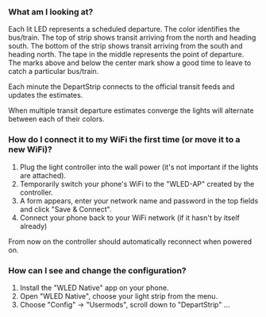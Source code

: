 ### What am I looking at?
Each lit LED represents a scheduled departure. The color identifies
the bus/train.  The top of strip shows transit arriving from the north
and heading south.  The bottom of the strip shows transit arriving
from the south and heading north.  The tape in the middle represents
the point of departure.  The marks above and below the center mark
show a good time to leave to catch a particular bus/train.

Each minute the DepartStrip connects to the official transit feeds and
updates the estimates.

When multiple transit departure estimates converge the lights will
alternate between each of their colors.

### How do I connect it to my WiFi the first time (or move it to a new WiFi)?
1. Plug the light controller into the wall power (it's not important if the lights are attached).
2. Temporarily switch your phone's WiFi to the "WLED-AP" created by the controller.
3. A form appears, enter your network name and password in the top fields and click "Save & Connect".
4. Connect your phone back to your WiFi network (if it hasn't by itself already)

From now on the controller should automatically reconnect when powered on.

### How can I see and change the configuration?
1. Install the "WLED Native" app on your phone.
2. Open "WLED Native", choose your light strip from the menu.
3. Choose "Config" -> "Usermods", scroll down to "DepartStrip" ...
